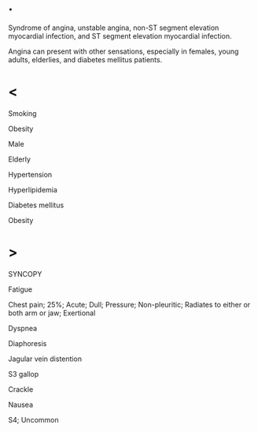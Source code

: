 # .

Syndrome of angina, unstable angina, non-ST segment elevation myocardial infection, and ST segment elevation myocardial infection.

Angina can present with other sensations, especially in females, young adults, elderlies, and diabetes mellitus patients.

# <

Smoking

Obesity

Male

Elderly

Hypertension

Hyperlipidemia

Diabetes mellitus

Obesity

# >

SYNCOPY

Fatigue

Chest pain; 25%; Acute; Dull; Pressure; Non-pleuritic; Radiates to either or both arm or jaw; Exertional

Dyspnea

Diaphoresis

Jagular vein distention

S3 gallop

Crackle

Nausea

S4; Uncommon
